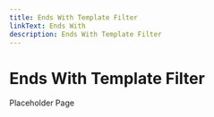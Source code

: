 ```yaml
---
title: Ends With Template Filter
linkText: Ends With
description: Ends With Template Filter
---
```


# Ends With Template Filter

Placeholder Page
